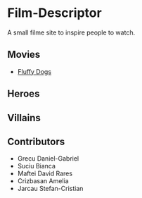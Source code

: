 # Film-Descriptor

A small filme site to inspire people to watch.

## Movies

- [Fluffy Dogs](Film-Descriptor/movies/fluffy_dogs.md)

## Heroes

## Villains

## Contributors

- Grecu Daniel-Gabriel
- Suciu Bianca
- Maftei David Rares
- Crizbasan Amelia
- Jarcau Stefan-Cristian
